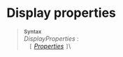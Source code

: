 # Display properties

> <sup>**Syntax**</sup>\
> *DisplayProperties* :\
> &nbsp;&nbsp; `[` *[Properties](properties.md)* `]`\